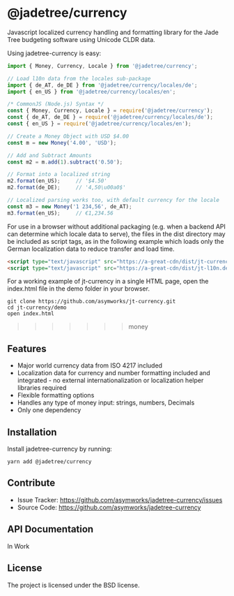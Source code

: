 @jadetree/currency
==================

Javascript localized currency handling and formatting library for the Jade Tree
budgeting software using Unicode CLDR data.

Using jadetree-currency is easy:

```javascript
import { Money, Currency, Locale } from '@jadetree/currency';

// Load l10n data from the locales sub-package
import { de_AT, de_DE } from '@jadetree/currency/locales/de';
import { en_US } from '@jadetree/currency/locales/en';

/* CommonJS (Node.js) Syntax */
const { Money, Currency, Locale } = require('@jadetree/currency');
const { de_AT, de_DE } = require('@jadetree/currency/locales/de');
const { en_US } = require('@jadetree/currency/locales/en');

// Create a Money Object with USD $4.00
const m = new Money('4.00', 'USD');

// Add and Subtract Amounts
const m2 = m.add(1).subtract('0.50');

// Format into a localized string
m2.format(en_US);     // '$4.50'
m2.format(de_DE);     // '4,50\u00a0$'

// Localized parsing works too, with default currency for the locale
const m3 = new Money('1 234,56', de_AT);
m3.format(en_US);     // €1,234.56
```

For use in a browser without additional packaging (e.g. when a backend API can
determine which locale data to serve), the files in the dist directory may be
included as script tags, as in the following example which loads only the
German localization data to reduce transfer and load time.

```html
<script type="text/javascript" src="https://a-great-cdn/dist/jt-currency.min.js"></script>
<script type="text/javascript" src="https://a-great-cdn/dist/jt-l10n.de.js"></script>
```

For a working example of jt-currency in a single HTML page, open the index.html
file in the demo folder in your browser.

```shell
git clone https://github.com/asymworks/jt-currency.git
cd jt-currency/demo
open index.html
```
>>>>>>> money

Features
--------

- Major world currency data from ISO 4217 included
- Localization data for currency and number formatting included and integrated -
no external internationalization or localization helper libraries required
- Flexible formatting options
- Handles any type of money input: strings, numbers, Decimals
- Only one dependency

Installation
------------

Install jadetree-currency by running:

```shell
yarn add @jadetree/currency
```

Contribute
----------

- Issue Tracker: https://github.com/asymworks/jadetree-currency/issues
- Source Code: https://github.com/asymworks/jadetree-currency

API Documentation
-----------------

In Work

License
-------

The project is licensed under the BSD license.
